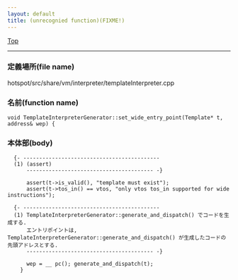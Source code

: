```yaml
---
layout: default
title: (unrecognied function)(FIXME!)
---
```

[Top](../index.html)

--- 
### 定義場所(file name)
hotspot/src/share/vm/interpreter/templateInterpreter.cpp

### 名前(function name)
```
void TemplateInterpreterGenerator::set_wide_entry_point(Template* t, address& wep) {
```

### 本体部(body)
```
  {- -------------------------------------------
  (1) (assert)
      ---------------------------------------- -}

	  assert(t->is_valid(), "template must exist");
	  assert(t->tos_in() == vtos, "only vtos tos_in supported for wide instructions");

  {- -------------------------------------------
  (1) TemplateInterpreterGenerator::generate_and_dispatch() でコードを生成する.
      エントリポイントは, TemplateInterpreterGenerator::generate_and_dispatch() が生成したコードの先頭アドレスとする.
      ---------------------------------------- -}

	  wep = __ pc(); generate_and_dispatch(t);
	}
	
```


